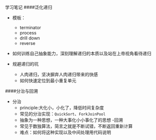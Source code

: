 学习笔记
####泛化递归
- 模板：
  - terminator
  - process
  - drill down
  - reverse
  
- 如何训练自己抽象能力，深刻理解递归的本质以及站在上帝视角看待递归
- 规避递归的坑
  - 人肉递归，坚决摒弃人肉递归带来的快感
  - 如何快速定位到最小重复单元
  
####分治与回溯
- 分治
  - principle:大化小，小化了，降低时间复杂度
  - 常见的分治实现：`QuickSort`、`ForkJoinPool`
  - 抽象为一种思想，一种大事化小小事化了的思想
-回溯
  - 常见于数独算法，简言之就是不断试错，不断返回重新计算
  - 难点：如何将这种实现以及中间处理用代码说明